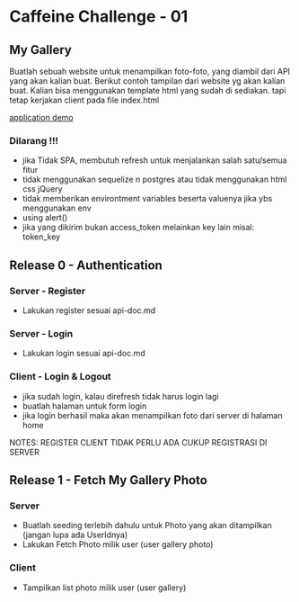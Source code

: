 # Caffeine Challenge - 01

## My Gallery
Buatlah sebuah website untuk menampilkan foto-foto, yang diambil dari API yang akan kalian buat.
Berikut contoh tampilan dari website yg akan kalian buat. Kalian bisa menggunakan template html yang sudah di sediakan. tapi tetap kerjakan client pada file index.html

[application demo](https://streamable.com/mz0voi)


### Dilarang !!!

- jika Tidak SPA, membutuh refresh untuk menjalankan salah satu/semua fitur
- tidak menggunakan sequelize n postgres atau tidak menggunakan html css jQuery
- tidak memberikan environtment variables beserta valuenya jika ybs menggunakan env
- using alert()
- jika yang dikirim bukan access_token melainkan key lain misal: token_key


## Release 0 - Authentication

### Server - Register
- Lakukan register sesuai api-doc.md

### Server - Login
- Lakukan login sesuai api-doc.md

### Client - Login & Logout
- jika sudah login, kalau direfresh tidak harus login lagi
- buatlah halaman untuk form login
- jika login berhasil maka akan menampilkan foto dari server di halaman home

NOTES: REGISTER CLIENT TIDAK PERLU ADA CUKUP REGISTRASI DI SERVER

## Release 1 - Fetch My Gallery Photo

### Server
- Buatlah seeding terlebih dahulu untuk Photo yang akan ditampilkan (jangan lupa ada UserIdnya)
- Lakukan Fetch Photo milik user (user gallery photo)

### Client
- Tampilkan list photo milik user (user gallery)
